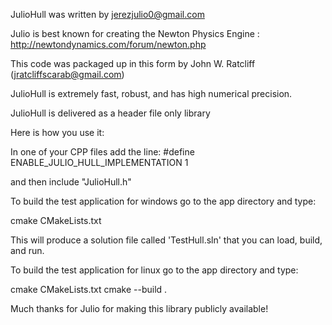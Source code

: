JulioHull was written by <jerezjulio0@gmail.com>

Julio is best known for creating the Newton Physics Engine : http://newtondynamics.com/forum/newton.php

This code was packaged up in this form by John W. Ratcliff (jratcliffscarab@gmail.com)

JulioHull is extremely fast, robust, and has high numerical precision.

JulioHull is delivered as a header file only library

Here is how you use it:

In one of your CPP files add the line: #define ENABLE_JULIO_HULL_IMPLEMENTATION 1

and then include "JulioHull.h"

To build the test application for windows go to the app directory and type:

cmake CMakeLists.txt

This will produce a solution file called 'TestHull.sln' that you can load, build, and run.

To build the test application for linux go to the app directory and type:

cmake CMakeLists.txt
cmake --build .

Much thanks for Julio for making this library publicly available!
